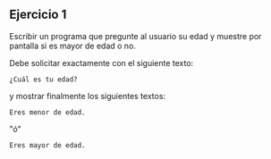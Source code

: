 ## Ejercicio 1

Escribir un programa que pregunte al usuario su edad y muestre por pantalla si es mayor de edad o no.

Debe solicitar exactamente con el siguiente texto:

`¿Cuál es tu edad?`

y mostrar finalmente los siguientes textos:

`Eres menor de edad.`

"ó"

`Eres mayor de edad.`